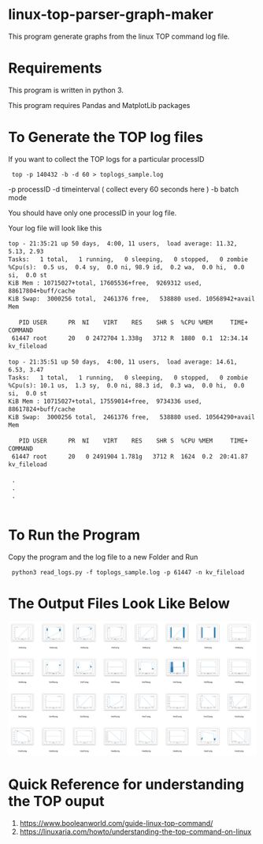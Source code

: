 # linux-top-parser-graph-maker

This program generate graphs from the linux TOP command log file. 

 # Requirements 
 
This program is written in python 3. 

This program requires Pandas and MatplotLib packages 


 # To Generate the TOP log files
If you want to collect the TOP logs for a particular processID 

```
 top -p 140432 -b -d 60 > toplogs_sample.log
```
 
 -p processID -d timeinterval ( collect every 60 seconds here ) -b batch mode
 
 You should have only one processID in your log file.
 
 Your log file will look like this 

```
top - 21:35:21 up 50 days,  4:00, 11 users,  load average: 11.32, 5.13, 2.93
Tasks:   1 total,   1 running,   0 sleeping,   0 stopped,   0 zombie
%Cpu(s):  0.5 us,  0.4 sy,  0.0 ni, 98.9 id,  0.2 wa,  0.0 hi,  0.0 si,  0.0 st
KiB Mem : 10715027+total, 17605536+free,  9269312 used, 88617804+buff/cache
KiB Swap:  3000256 total,  2461376 free,   538880 used. 10568942+avail Mem 

   PID USER      PR  NI    VIRT    RES    SHR S  %CPU %MEM     TIME+ COMMAND
 61447 root      20   0 2472704 1.338g   3712 R  1880  0.1  12:34.14 kv_fileload

top - 21:35:51 up 50 days,  4:00, 11 users,  load average: 14.61, 6.53, 3.47
Tasks:   1 total,   1 running,   0 sleeping,   0 stopped,   0 zombie
%Cpu(s): 10.1 us,  1.3 sy,  0.0 ni, 88.3 id,  0.3 wa,  0.0 hi,  0.0 si,  0.0 st
KiB Mem : 10715027+total, 17559014+free,  9734336 used, 88617824+buff/cache
KiB Swap:  3000256 total,  2461376 free,   538880 used. 10564290+avail Mem 

   PID USER      PR  NI    VIRT    RES    SHR S  %CPU %MEM     TIME+ COMMAND
 61447 root      20   0 2491904 1.781g   3712 R  1624  0.2  20:41.87 kv_fileload
 
 .
 .
 .
 
 ```
 
 # To Run the Program
 
 Copy the program and the log file to a new Folder and Run 
 
 ```
  python3 read_logs.py -f toplogs_sample.log -p 61447 -n kv_fileload
 ```
 # The Output Files Look Like Below 
 
 ![Alt text](https://github.com/kaushikvelusamy/linux-top-parser-graph-maker/blob/master/output.png)

 # Quick Reference for understanding the TOP ouput

 1. https://www.booleanworld.com/guide-linux-top-command/
 2. https://linuxaria.com/howto/understanding-the-top-command-on-linux

 
 

